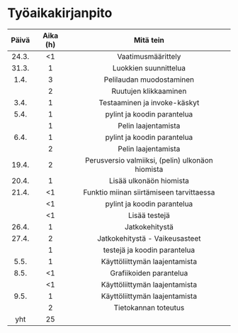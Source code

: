 # Työaikakirjanpito
|Päivä|Aika (h)|         Mitä tein      |
|:---:|:------:|:----------------------:|
|24.3. |<1      |Vaatimusmäärittely      |
|31.3. |1       |Luokkien suunnittelua   |
|1.4. |3       |Pelilaudan muodostaminen|
|     |2       |Ruutujen klikkaaminen   |
|3.4.  |1       |Testaaminen ja invoke-käskyt|
|5.4.|1|pylint ja koodin parantelua|
||1|Pelin laajentamista|
|6.4.|1|pylint ja koodin parantelua|
||2|Pelin laajentamista|
|19.4.|2|Perusversio valmiiksi, (pelin) ulkonäon hiomista|
|20.4.|1|Lisää ulkonäön hiomista|
|21.4.|<1|Funktio miinan siirtämiseen tarvittaessa|
||<1|pylint ja koodin parantelua|
||<1|Lisää testejä|
|26.4.|1|Jatkokehitystä|
|27.4.|2|Jatkokehitystä - Vaikeusasteet|
||1|testejä ja koodin parantelua|
|5.5.|1|Käyttöliittymän laajentamista|
|8.5.|<1|Grafiikoiden parantelua|
||<1|Käyttöliittymän laajentamista|
|9.5.|1|Käyttöliittymän laajentamista|
||2|Tietokannan toteutus|
|yht|25|
